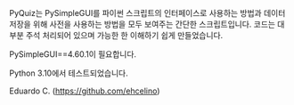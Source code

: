PyQuiz는 PySimpleGUI를 파이썬 스크립트의 인터페이스로 사용하는 방법과 데이터 저장을 위해 사전을 사용하는 방법을 모두 보여주는 간단한 스크립트입니다. 코드는 대부분 주석 처리되어 있으며 가능한 한 이해하기 쉽게 만들었습니다.

PySimpleGUI==4.60.1이 필요합니다.

Python 3.10에서 테스트되었습니다.

Eduardo C. (https://github.com/ehcelino)
